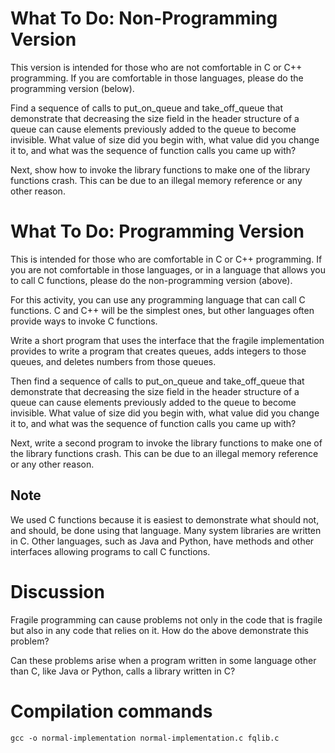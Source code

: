 # What To Do: Non-Programming Version

This version is intended for those who are not comfortable in C or C++ programming. If you are comfortable in those languages, please do the programming version (below).

Find a sequence of calls to put_on_queue and take_off_queue that demonstrate that decreasing the size field in the header structure of a queue can cause elements previously added to the queue to become invisible. What value of size did you begin with, what value did you change it to, and what was the sequence of function calls you came up with?

Next, show how to invoke the library functions to make one of the library functions crash. This can be due to an illegal memory reference or any other reason.

# What To Do: Programming Version

This is intended for those who are comfortable in C or C++ programming. If you are not comfortable in those languages, or in a language that allows you to call C functions, please do the non-programming version (above).

For this activity, you can use any programming language that can call C functions. C and C++ will be the simplest ones, but other languages often provide ways to invoke C functions.

Write a short program that uses the interface that the fragile implementation provides to write a program that creates queues, adds integers to those queues, and deletes numbers from those queues.

Then find a sequence of calls to put_on_queue and take_off_queue that demonstrate that decreasing the size field in the header structure of a queue can cause elements previously added to the queue to become invisible. What value of size did you begin with, what value did you change it to, and what was the sequence of function calls you came up with?

Next, write a second program to invoke the library functions to make one of the library functions crash. This can be due to an illegal memory reference or any other reason.

## Note 

We used C functions because it is easiest to demonstrate what should not, and should, be done using that language. Many system libraries are written in C. Other languages, such as Java and Python, have methods and other interfaces allowing programs to call C functions.

# Discussion

Fragile programming can cause problems not only in the code that is fragile but also in any code that relies on it. How do the above demonstrate this problem?

Can these problems arise when a program written in some language other than C, like Java or Python, calls a library written in C?

# Compilation commands
`gcc -o normal-implementation normal-implementation.c fqlib.c`

